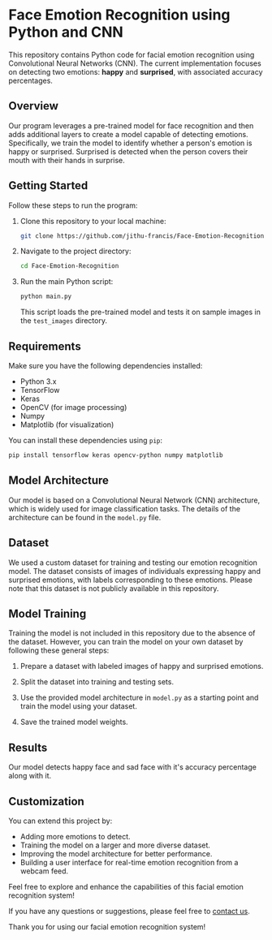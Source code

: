 # Face Emotion Recognition using Python and CNN


This repository contains Python code for facial emotion recognition using Convolutional Neural Networks (CNN). The current implementation focuses on detecting two emotions: **happy** and **surprised**, with associated accuracy percentages.

## Overview

Our program leverages a pre-trained model for face recognition and then adds additional layers to create a model capable of detecting emotions. Specifically, we train the model to identify whether a person's emotion is happy or surprised. Surprised is detected when the person covers their mouth with their hands in surprise.

## Getting Started

Follow these steps to run the program:

1. Clone this repository to your local machine:

   ```bash
   git clone https://github.com/jithu-francis/Face-Emotion-Recognition.git
   ```

2. Navigate to the project directory:

   ```bash
   cd Face-Emotion-Recognition
   ```

3. Run the main Python script:

   ```bash
   python main.py
   ```

   This script loads the pre-trained model and tests it on sample images in the `test_images` directory.

## Requirements

Make sure you have the following dependencies installed:

- Python 3.x
- TensorFlow
- Keras
- OpenCV (for image processing)
- Numpy
- Matplotlib (for visualization)

You can install these dependencies using `pip`:

```bash
pip install tensorflow keras opencv-python numpy matplotlib
```

## Model Architecture

Our model is based on a Convolutional Neural Network (CNN) architecture, which is widely used for image classification tasks. The details of the architecture can be found in the `model.py` file.

## Dataset

We used a custom dataset for training and testing our emotion recognition model. The dataset consists of images of individuals expressing happy and surprised emotions, with labels corresponding to these emotions. Please note that this dataset is not publicly available in this repository.

## Model Training

Training the model is not included in this repository due to the absence of the dataset. However, you can train the model on your own dataset by following these general steps:

1. Prepare a dataset with labeled images of happy and surprised emotions.

2. Split the dataset into training and testing sets.

3. Use the provided model architecture in `model.py` as a starting point and train the model using your dataset.

4. Save the trained model weights.

## Results

Our model detects happy face and sad face with it's accuracy percentage along with it.

## Customization

You can extend this project by:

- Adding more emotions to detect.
- Training the model on a larger and more diverse dataset.
- Improving the model architecture for better performance.
- Building a user interface for real-time emotion recognition from a webcam feed.

Feel free to explore and enhance the capabilities of this facial emotion recognition system!

If you have any questions or suggestions, please feel free to [contact us](mailto:jithufrancis2000@gmail.com).

Thank you for using our facial emotion recognition system!
